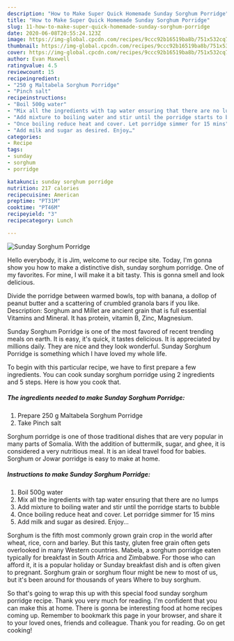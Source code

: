 ```yaml
---
description: "How to Make Super Quick Homemade Sunday Sorghum Porridge"
title: "How to Make Super Quick Homemade Sunday Sorghum Porridge"
slug: 11-how-to-make-super-quick-homemade-sunday-sorghum-porridge
date: 2020-06-08T20:55:24.123Z
image: https://img-global.cpcdn.com/recipes/9ccc92b16519ba8b/751x532cq70/sunday-sorghum-porridge-recipe-main-photo.jpg
thumbnail: https://img-global.cpcdn.com/recipes/9ccc92b16519ba8b/751x532cq70/sunday-sorghum-porridge-recipe-main-photo.jpg
cover: https://img-global.cpcdn.com/recipes/9ccc92b16519ba8b/751x532cq70/sunday-sorghum-porridge-recipe-main-photo.jpg
author: Evan Maxwell
ratingvalue: 4.5
reviewcount: 15
recipeingredient:
- "250 g Maltabela Sorghum Porridge"
- "Pinch salt"
recipeinstructions:
- "Boil 500g water"
- "Mix all the ingredients with tap water ensuring that there are no lumps"
- "Add mixture to boiling water and stir until the porridge starts to bubble"
- "Once boiling reduce heat and cover. Let porridge simmer for 15 mins"
- "Add milk and sugar as desired. Enjoy…"
categories:
- Recipe
tags:
- sunday
- sorghum
- porridge

katakunci: sunday sorghum porridge 
nutrition: 217 calories
recipecuisine: American
preptime: "PT31M"
cooktime: "PT46M"
recipeyield: "3"
recipecategory: Lunch

---
```



![Sunday Sorghum Porridge](https://img-global.cpcdn.com/recipes/9ccc92b16519ba8b/751x532cq70/sunday-sorghum-porridge-recipe-main-photo.jpg)

Hello everybody, it is Jim, welcome to our recipe site. Today, I'm gonna show you how to make a distinctive dish, sunday sorghum porridge. One of my favorites. For mine, I will make it a bit tasty. This is gonna smell and look delicious.

Divide the porridge between warmed bowls, top with banana, a dollop of peanut butter and a scattering of crumbled granola bars if you like. Description: Sorghum and Millet are ancient grain that is full essential Vitamins and Mineral. It has protein, vitamin B, Zinc, Magnesium.

Sunday Sorghum Porridge is one of the most favored of recent trending meals on earth. It is easy, it's quick, it tastes delicious. It is appreciated by millions daily. They are nice and they look wonderful. Sunday Sorghum Porridge is something which I have loved my whole life.


To begin with this particular recipe, we have to first prepare a few ingredients. You can cook sunday sorghum porridge using 2 ingredients and 5 steps. Here is how you cook that.

##### The ingredients needed to make Sunday Sorghum Porridge:

1. Prepare 250 g Maltabela Sorghum Porridge
1. Take Pinch salt


Sorghum porridge is one of those traditional dishes that are very popular in many parts of Somalia. With the addition of buttermilk, sugar, and ghee, it is considered a very nutritious meal. It is an ideal travel food for babies. Sorghum or Jowar porridge is easy to make at home. 

##### Instructions to make Sunday Sorghum Porridge:

1. Boil 500g water
1. Mix all the ingredients with tap water ensuring that there are no lumps
1. Add mixture to boiling water and stir until the porridge starts to bubble
1. Once boiling reduce heat and cover. Let porridge simmer for 15 mins
1. Add milk and sugar as desired. Enjoy…


Sorghum is the fifth most commonly grown grain crop in the world after wheat, rice, corn and barley. But this tasty, gluten free grain often gets overlooked in many Western countries. Mabela, a sorghum porridge eaten typically for breakfast in South Africa and Zimbabwe. For those who can afford it, it is a popular holiday or Sunday breakfast dish and is often given to pregnant. Sorghum grain or sorghum flour might be new to most of us, but it&#39;s been around for thousands of years Where to buy sorghum. 

So that's going to wrap this up with this special food sunday sorghum porridge recipe. Thank you very much for reading. I'm confident that you can make this at home. There is gonna be interesting food at home recipes coming up. Remember to bookmark this page in your browser, and share it to your loved ones, friends and colleague. Thank you for reading. Go on get cooking!
